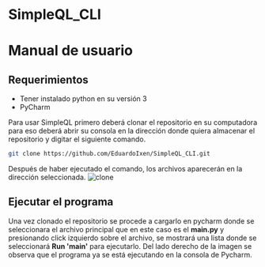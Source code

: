 # SimpleQL_CLI
# Manual de usuario
## Requerimientos
- Tener instalado python en su versión 3
- PyCharm

Para usar SimpleQL primero deberá clonar el repositorio en su computadora para eso deberá abrir su consola en la dirección donde quiera almacenar el repositorio y digitar el siguiente comando.

```sh
git clone https://github.com/EduardoIxen/SimpleQL_CLI.git
```
Después de haber ejecutado el comando, los archivos aparecerán en la dirección seleccionada.
![clone](https://user-images.githubusercontent.com/18478169/95010134-341e1080-05e4-11eb-8829-b7dc70577af8.png)

## Ejecutar el programa

Una vez clonado el repositorio se procede a cargarlo en pycharm donde se seleccionara el archivo principal que en este caso es el **main.py** y presionando click izquierdo sobre el archivo, se mostrará una lista donde se seleccionará **Run 'main'** para ejecutarlo.
Del lado derecho de la imagen se observa que el programa ya se está ejecutando en la consola de Pycharm.
